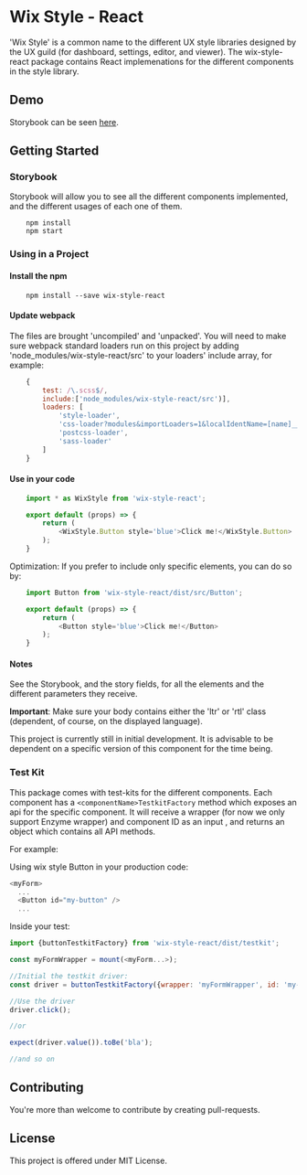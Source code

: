 # Wix Style - React
'Wix Style' is a common name to the different UX style libraries designed by the UX guild (for dashboard, settings, editor, and viewer). The wix-style-react package contains React implemenations for the different components in the style library.

## Demo
Storybook can be seen [here](https://wix.github.io/wix-style-react/).

## Getting Started
### Storybook
Storybook will allow you to see all the different components implemented, and the different usages of each one of them.
```
    npm install
    npm start
```
### Using in a Project
#### Install the npm
```
    npm install --save wix-style-react
```
#### Update webpack
The files are brought 'uncompiled' and 'unpacked'. You will need to make sure webpack standard loaders run on this project by adding 'node_modules/wix-style-react/src' to your loaders' include array, for example:
```javascript
    {
        test: /\.scss$/,
        include:['node_modules/wix-style-react/src')],
        loaders: [
            'style-loader',
            'css-loader?modules&importLoaders=1&localIdentName=[name]__[local]___[hash:base64:5]',
            'postcss-loader',
            'sass-loader'
        ]
    }
```
#### Use in your code
```javascript
    import * as WixStyle from 'wix-style-react';

    export default (props) => {
        return (
            <WixStyle.Button style='blue'>Click me!</WixStyle.Button>
        );
    }
```
Optimization: If you prefer to include only specific elements, you can do so by:
```javascript
    import Button from 'wix-style-react/dist/src/Button';

    export default (props) => {
        return (
            <Button style='blue'>Click me!</Button>
        );
    }
```
#### Notes
See the Storybook, and the story fields, for all the elements and the different parameters they receive.

__Important__: Make sure your body contains either the 'ltr' or 'rtl' class (dependent, of course, on the displayed language).

This project is currently still in initial development. It is advisable to be dependent on a specific version of this component for the time being.

### Test Kit
This package comes with test-kits for the different components. Each component has a `<componentName>TestkitFactory` method which exposes an api for the specific component. It will receive a wrapper (for now we only support Enzyme wrapper) and component ID as an input , and returns an object which contains all API methods. 

For example:

Using wix style Button in your production code:

```js
<myForm>
  ...
  <Button id="my-button" />
  ...
```

Inside your test:

```javascript
import {buttonTestkitFactory} from 'wix-style-react/dist/testkit';

const myFormWrapper = mount(<myForm...>);

//Initial the testkit driver:
const driver = buttonTestkitFactory({wrapper: 'myFormWrapper', id: 'my-button'});//driver factory should receive a wrapper and an id and expose an api for it

//Use the driver
driver.click();

//or

expect(driver.value()).toBe('bla');

//and so on
```

## Contributing
You're more than welcome to contribute by creating pull-requests.

## License
This project is offered under MIT License.
